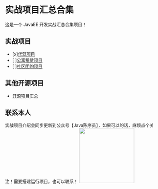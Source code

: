 # 实战项目汇总合集

这是一个 JavaEE 开发实战汇总合集项目！

## 实战项目

- [x][代驾项目]()
- [ ][公寓租赁项目]()
- [ ][社区团购项目]()

## 其他开源项目

- [开源项目汇总](https://github.com/chenyl8848/great-open-source-project)

## 联系本人
实战项目介绍会同步更新到公众号【Java陈序员】，如果可以的话，麻烦点个关注！需要搭建运行项目，也可以联系！
<img align="" height="180px" src="https://chen-coding.oss-cn-shenzhen.aliyuncs.com/%E5%85%AC%E4%BC%97%E5%8F%B7.png" />
